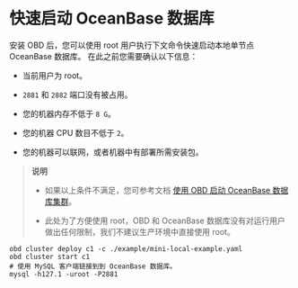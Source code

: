 # 快速启动 OceanBase 数据库

安装 OBD 后，您可以使用 root 用户执行下文命令快速启动本地单节点 OceanBase 数据库。
在此之前您需要确认以下信息：

* 当前用户为 root。

* `2881` 和 `2882` 端口没有被占用。

* 您的机器内存不低于 `8 G`。

* 您的机器 CPU 数目不低于 `2`。

* 您的机器可以联网，或者机器中有部署所需安装包。

> **说明**
>
> * 如果以上条件不满足，您可参考文档 [使用 OBD 启动 OceanBase 数据库集群](../300.user-guide/200.start-the-oceanbase-cluster-by-using-obd.md)。
>
> * 此处为了方便使用 root，OBD 和 OceanBase 数据库没有对运行用户做出任何限制，我们不建议生产环境中直接使用 root。

```shell
obd cluster deploy c1 -c ./example/mini-local-example.yaml
obd cluster start c1
# 使用 MySQL 客户端链接到到 OceanBase 数据库。
mysql -h127.1 -uroot -P2881
```
